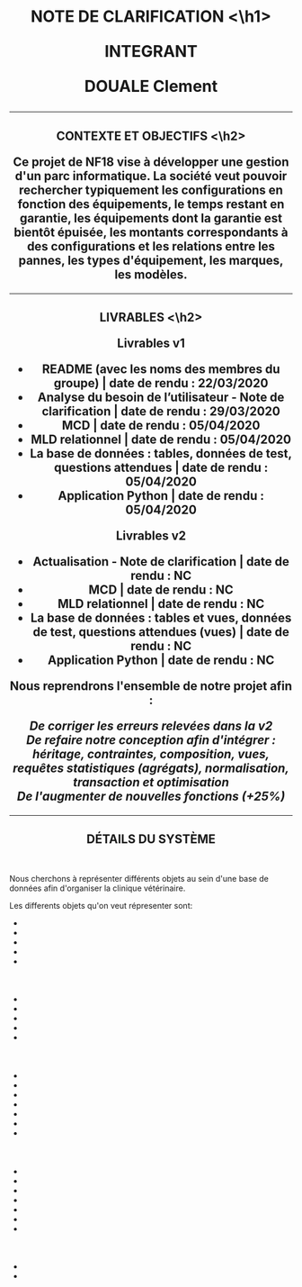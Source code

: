 <h1 align="center"> NOTE DE CLARIFICATION <\h1> <br>

**INTEGRANT**

DOUALE Clement

<hr>

<h2 align="center"> CONTEXTE ET OBJECTIFS <\h2>

Ce projet de NF18 vise à développer une gestion d'un parc informatique. 
La société veut pouvoir rechercher typiquement les configurations en fonction des équipements, le temps restant en garantie, les équipements dont la garantie est bientôt épuisée, les montants correspondants à des configurations et les relations entre les pannes, les types d'équipement, les marques, les modèles.


<hr>

<h2 align="center"> LIVRABLES <\h2> <br> 


 Livrables v1 
<br>

- README (avec les noms des membres du groupe) | date de rendu : 22/03/2020
- Analyse du besoin de l’utilisateur - Note de clarification | date de rendu : 29/03/2020
- MCD | date de rendu : 05/04/2020
- MLD relationnel | date de rendu : 05/04/2020
- La base de données : tables, données de test, questions attendues | date de rendu : 05/04/2020
- Application Python | date de rendu : 05/04/2020

Livrables v2 
<br>

- Actualisation - Note de clarification | date de rendu : NC
- MCD | date de rendu : NC
- MLD relationnel | date de rendu : NC
- La base de données  : tables et vues, données de test, questions attendues (vues) | date de rendu : NC
- Application Python | date de rendu : NC


Nous reprendrons l'ensemble de notre projet afin :

*De corriger les erreurs relevées dans la v2 <br>
De refaire notre conception afin d'intégrer : héritage, contraintes, composition, vues, requêtes statistiques (agrégats), normalisation, transaction et optimisation<br>
De l'augmenter de nouvelles fonctions (+25%)*

<hr>



<h2 align="center"> DÉTAILS DU SYSTÈME </h2> <br> 

Nous cherchons à représenter différents objets au sein d'une base de données afin d'organiser la clinique vétérinaire.

Les differents objets qu'on veut répresenter sont:

* 
* 
* 
* 
* 


<h4>  </h4> <br> 

- 
- 
- 
- 
- 

<h4>  </h4> <br> 

- 
- 
- 
- 
- 
- 
- 



<h4>  </h4> <br> 

- 
- 
-
- 
- 
- 
- 

<h4>  </h4> <br>

- 
- 



<h4>  </h4> <br>



